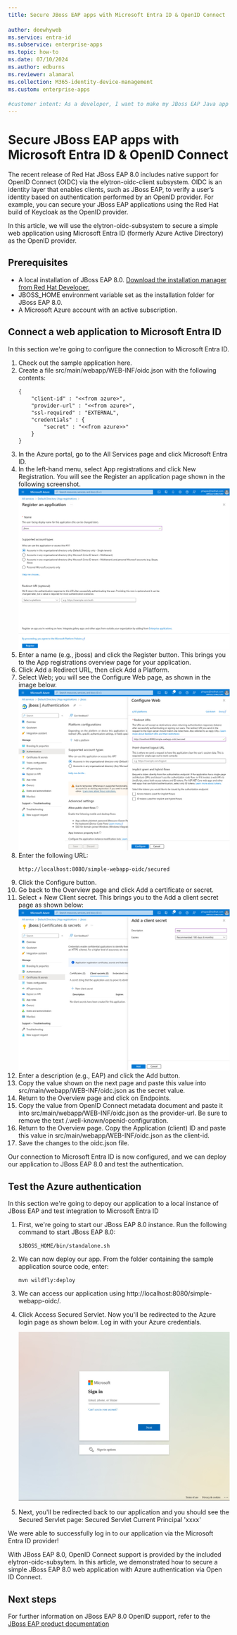 ```yaml
---
title: Secure JBoss EAP apps with Microsoft Entra ID & OpenID Connect

author: deewhyweb
ms.service: entra-id
ms.subservice: enterprise-apps
ms.topic: how-to
ms.date: 07/10/2024
ms.author: edburns
ms.reviewer: alamaral
ms.collection: M365-identity-device-management
ms.custom: enterprise-apps

#customer intent: As a developer, I want to make my JBoss EAP Java app use Microsoft Entra ID and OpenID Connect verify a user's identity.
---
```


# Secure JBoss EAP apps with Microsoft Entra ID & OpenID Connect

The recent release of Red Hat JBoss EAP 8.0 includes native support for OpenID Connect (OIDC) via the elytron-oidc-client subsystem. OIDC is an identity layer that enables clients, such as JBoss EAP, to verify a user’s identity based on authentication performed by an OpenID provider. For example, you can secure your JBoss EAP applications using the Red Hat build of Keycloak as the OpenID provider.

In this article, we will use the elytron-oidc-subsystem to secure a simple web application using Microsoft Entra ID (formerly Azure Active Directory) as the OpenID provider.


## Prerequisites

* A local installation of JBoss EAP 8.0. [Download the installation manager from Red Hat Developer.](https://developers.redhat.com/content-gateway/file/eap/8.0.0/jboss-eap-8.0.0-installation-manager.zip)
* JBOSS_HOME environment variable set as the installation folder for JBoss EAP 8.0.
* A Microsoft Azure account with an active subscription.

## Connect a web application to Microsoft Entra ID

In this section we're going to configure the connection to Microsoft Entra ID.

1. Check out the sample application here.
2. Create a file src/main/webapp/WEB-INF/oidc.json with the following contents:
    ```
    {
        "client-id" : "<<from azure>",
        "provider-url" : "<<from azure>",
        "ssl-required" : "EXTERNAL",
        "credentials" : {
            "secret" : "<<from azure>>"
        }
    }
    ```
3. In the Azure portal, go to the All Services page and click Microsoft Entra ID.
4. In the left-hand menu, select App registrations and click New Registration. You will see the Register an application page shown in the following screenshot.
    ![Register a new application.](./media/connect-web-application-to-microsoft-entra-id/azure-register-app.jpg)
5. Enter a name (e.g., jboss) and click the Register button. This brings you to the App registrations overview page for your application.
6. Click Add a Redirect URL, then click Add a Platform.
7. Select Web; you will see the Configure Web page, as shown in the image below.
    ![Configure a web application.](./media/connect-web-application-to-microsoft-entra-id/app-register.jpg)
8. Enter the following URL:
    ```
    http://localhost:8080/simple-webapp-oidc/secured
    ```
9. Click the Configure button.
10. Go back to the Overview page and click Add a certificate or secret.
11. Select + New Client secret. This brings you to the Add a client secret page as shown below:
    ![Create a new secret.](./media/connect-web-application-to-microsoft-entra-id/add-secret.jpg)
12. Enter a description (e.g., EAP) and click the Add button.
13. Copy the value shown on the next page and paste this value into src/main/webapp/WEB-INF/oidc.json as the secret value.
14. Return to the Overview page and click on Endpoints.
15. Copy the value from OpenID Connect metadata document and paste it into src/main/webapp/WEB-INF/oidc.json as the provider-url. Be sure to remove the text /.well-known/openid-configuration.
16. Return to the Overview page. Copy the Application (client) ID and paste this value in src/main/webapp/WEB-INF/oidc.json as the client-id.
17. Save the changes to the oidc.json file.

Our connection to Microsoft Entra ID is now configured, and we can deploy our application to JBoss EAP 8.0 and test the authentication.

## Test the Azure authentication
In this section we're going to depoy our application to a local instance of JBoss EAP and test integration to Microsoft Entra ID

1. First, we're going to start our JBoss EAP 8.0 instance. Run the following command to start JBoss EAP 8.0:
    ```
    $JBOSS_HOME/bin/standalone.sh 
    ```
2. We can now deploy our app. From the folder containing the sample application source code, enter:
    ```
    mvn wildfly:deploy 
    ```
3. We can access our application using http://localhost:8080/simple-webapp-oidc/.
4. Click Access Secured Servlet. Now you'll be redirected to the Azure login page as shown below. Log in with your Azure credentials.

    ![Azure Login Page](./media/connect-web-application-to-microsoft-entra-id/azure-login.jpg)

5. Next, you'll be redirected back to our application and you should see the Secured Servlet page:
    Secured Servlet
    Current Principal 'xxxx'

We were able to successfully log in to our application via the Microsoft Entra ID provider!

With JBoss EAP 8.0, OpenID Connect support is provided by the included elytron-oidc-subsytem. In this article, we demonstrated how to secure a simple JBoss EAP 8.0 web application with Azure authentication via Open ID Connect.

## Next steps
For further information on JBoss EAP 8.0 OpenID support, refer to the [JBoss EAP product documentation](https://access.redhat.com/documentation/en-us/red_hat_jboss_enterprise_application_platform/8.0/html/using_single_sign-on_with_jboss_eap/single-sign-on-in-server_default)